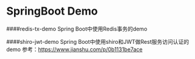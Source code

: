 # SpringBoot Demo

####redis-tx-demo
Spring Boot中使用Redis事务的demo

####shiro-jwt-demo
Spring Boot中使用shiro和JWT做Rest服务访问认证的demo
参考：https://www.jianshu.com/p/0b1131be7ace

